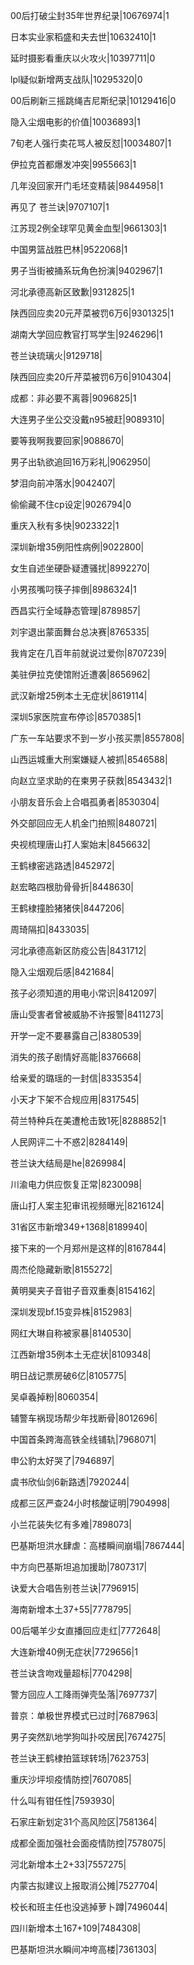 00后打破尘封35年世界纪录|10676974|1

日本实业家稻盛和夫去世|10632410|1

延时摄影看重庆以火攻火|10397711|0

lpl疑似新增两支战队|10295320|0

00后刷新三摇跳绳吉尼斯纪录|10129416|0

隐入尘烟电影的价值|10036893|1

7旬老人强行卖花骂人被反怼|10034807|1

伊拉克首都爆发冲突|9955663|1

几年没回家开门毛坯变精装|9844958|1

再见了 苍兰诀|9707107|1

江苏现2例全球罕见黄金血型|9661303|1

中国男篮战胜巴林|9522068|1

男子当街被捅系玩角色扮演|9402967|1

河北承德高新区致歉|9312825|1

陕西回应卖20元芹菜被罚6万6|9301325|1

湖南大学回应教官打骂学生|9246296|1

苍兰诀琉璃火|9129718|

陕西回应卖20斤芹菜被罚6万6|9104304|

成都：非必要不离蓉|9096825|1

大连男子坐公交没戴n95被赶|9089310|

要等我啊我要回家|9088670|

男子出轨欲追回16万彩礼|9062950|

梦泪向前冲落水|9042407|

偷偷藏不住cp设定|9026794|0

重庆入秋有多快|9023322|1

深圳新增35例阳性病例|9022800|

女生自述坐硬卧疑遭骚扰|8992270|

小男孩嘴叼筷子摔倒|8986324|1

西昌实行全域静态管理|8789857|

刘宇退出蒙面舞台总决赛|8765335|

我肯定在几百年前就说过爱你|8707239|

美驻伊拉克使馆附近遭袭|8656962|

武汉新增25例本土无症状|8619114|

深圳5家医院宣布停诊|8570385|1

广东一车站要求不到一岁小孩买票|8557808|

山西运城重大刑案嫌疑人被抓|8546588|

向赵立坚求助的在柬男子获救|8543432|1

小朋友音乐会上合唱孤勇者|8530304|

外交部回应无人机金门拍照|8480721|

央视梳理唐山打人案始末|8456632|

王鹤棣密逃路透|8452972|

赵宏略四根肋骨骨折|8448630|

王鹤棣撞脸猪猪侠|8447206|

周琦隔扣|8433035|

河北承德高新区防疫公告|8431712|

隐入尘烟观后感|8421684|

孩子必须知道的用电小常识|8412097|

唐山受害者曾被威胁不许报警|8411273|

开学一定不要暴露自己|8380539|

消失的孩子剧情好高能|8376668|

给亲爱的璐瑶的一封信|8335354|

小天才下架不合规应用|8317545|

荷兰特种兵在美遭枪击致1死|8288852|1

人民网评二十不惑2|8284149|

苍兰诀大结局是he|8269984|

川渝电力供应恢复正常|8230098|

唐山打人案主犯审讯视频曝光|8216124|

31省区市新增349+1368|8189940|

接下来的一个月郑州是这样的|8167844|

周杰伦隐藏新歌|8155272|

黄明昊夹子音钳子音双重奏|8154162|

深圳发现bf.15变异株|8152983|

网红大琳自称被家暴|8140530|

江西新增35例本土无症状|8109348|

明日战记票房破6亿|8105775|

吴卓羲掉粉|8060354|

辅警车祸现场帮少年找断骨|8012696|

中国首条跨海高铁全线铺轨|7968071|

申公豹太好哭了|7946897|

虞书欣仙剑6新路透|7920244|

成都三区严查24小时核酸证明|7904998|

小兰花装失忆有多难|7898073|

巴基斯坦洪水肆虐：高楼瞬间崩塌|7867444|

中方向巴基斯坦追加援助|7807317|

诀爱大合唱告别苍兰诀|7796915|

海南新增本土37+55|7778795|

00后噶羊少女直播回应走红|7772648|

大连新增40例无症状|7729656|1

苍兰诀含吻戏量超标|7704298|

警方回应人工降雨弹壳坠落|7697737|

普京：单极世界模式已过时|7687963|

男子突然趴地学狗叫扑咬居民|7674275|

苍兰诀王鹤棣拍篮球转场|7623753|

重庆沙坪坝疫情防控|7607085|

什么叫有钳任性|7593930|

石家庄新划定31个高风险区|7581364|

成都全面加强社会面疫情防控|7578075|

河北新增本土2+33|7557275|

内蒙古拟建议上报取消公摊|7527704|

校长和班主任也没逃掉萝卜蹲|7496044|

四川新增本土167+109|7484308|

巴基斯坦洪水瞬间冲垮高楼|7361303|


